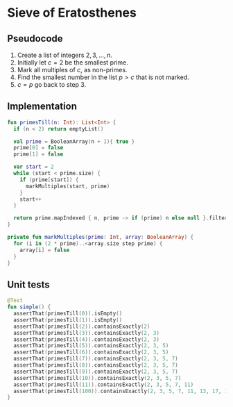 # Sieve of Eratosthenes

## Pseudocode

1. Create a list of integers $2, 3, \dots, n$.
2. Initially let $c = 2$ be the smallest prime.
3. Mark all multiples of $c$, as non-primes.
4. Find the smallest number in the list $p > c$ that is not marked.
5. $c = p$ go back to step 3.

## Implementation

```kotlin
fun primesTill(n: Int): List<Int> {
  if (n < 2) return emptyList()

  val prime = BooleanArray(n + 1){ true }
  prime[0] = false
  prime[1] = false

  var start = 2
  while (start < prime.size) {
    if (prime[start]) {
      markMultiples(start, prime)
    }
    start++
  }

  return prime.mapIndexed { n, prime -> if (prime) n else null }.filterNotNull()
}

private fun markMultiples(prime: Int, array: BooleanArray) {
  for (i in (2 * prime)..<array.size step prime) {
    array[i] = false
  }
}
```

## Unit tests

```kotlin
@Test
fun simple() {
  assertThat(primesTill(0)).isEmpty()
  assertThat(primesTill(1)).isEmpty()
  assertThat(primesTill(2)).containsExactly(2)
  assertThat(primesTill(3)).containsExactly(2, 3)
  assertThat(primesTill(4)).containsExactly(2, 3)
  assertThat(primesTill(5)).containsExactly(2, 3, 5)
  assertThat(primesTill(6)).containsExactly(2, 3, 5)
  assertThat(primesTill(7)).containsExactly(2, 3, 5, 7)
  assertThat(primesTill(8)).containsExactly(2, 3, 5, 7)
  assertThat(primesTill(9)).containsExactly(2, 3, 5, 7)
  assertThat(primesTill(10)).containsExactly(2, 3, 5, 7)
  assertThat(primesTill(11)).containsExactly(2, 3, 5, 7, 11)
  assertThat(primesTill(100)).containsExactly(2, 3, 5, 7, 11, 13, 17, 19, 23, 29, 31, 37, 41, 43, 47, 53, 59, 61, 67, 71, 73, 79, 83, 89, 97)
}
```
